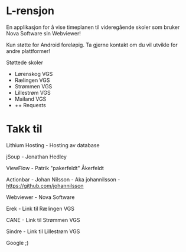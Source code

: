 L-rensjon
=========

En applikasjon for å vise timeplanen til videregående skoler som bruker Nova Software sin Webviewer!

Kun støtte for Android foreløpig. Ta gjerne kontakt om du vil utvikle for andre plattformer!

Støttede skoler
 - Lørenskog VGS
 - Rælingen VGS
 - Strømmen VGS
 - Lillestrøm VGS
 - Mailand VGS
 - ++ Requests

Takk til
========

Lithium Hosting - Hosting av database

jSoup - Jonathan Hedley

ViewFlow -  Patrik "pakerfeldt" Åkerfeldt

Actionbar - Johan Nilsson - Aka johannilsson - https://github.com/johannilsson

Webviewer -  Nova Software



Erek - Link til Rælingen VGS  

CANE -  Link til Strømmen VGS

Sindre - Link til Lillestrøm VGS

Google ;)


